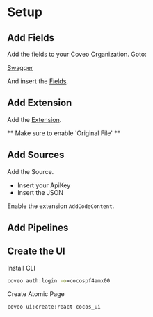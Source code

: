# Setup
## Add Fields
Add the fields to your Coveo Organization.
Goto:

[Swagger](https://platform.cloud.coveo.com/docs?urls.primaryName=Field#/Fields/rest_organizations_paramId_indexes_fields_batch_create_post)


And insert the [Fields](Fields\\AddFields.json).

## Add Extension
Add the [Extension](IPE\\AddCodeContent.py).

** Make sure to enable 'Original File' **

## Add Sources
Add the Source.
* Insert your ApiKey
* Insert the JSON

Enable the extension `AddCodeContent`.


## Add Pipelines

## Create the UI
Install CLI

```cmd
coveo auth:login -o=cocospf4amx00
```

Create Atomic Page
```cmd
coveo ui:create:react cocos_ui
```
